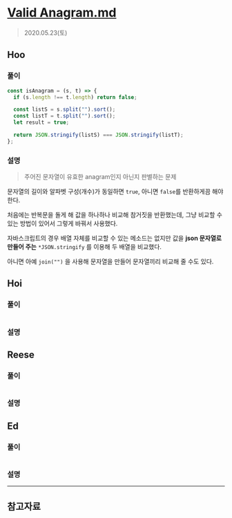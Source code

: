 # [Valid Anagram.md](https://leetcode.com/explore/interview/card/top-interview-questions-easy/127/strings/883/)

> 2020.05.23(토)

## Hoo

### 풀이

```js
const isAnagram = (s, t) => {
  if (s.length !== t.length) return false;

  const listS = s.split("").sort();
  const listT = t.split("").sort();
  let result = true;

  return JSON.stringify(listS) === JSON.stringify(listT);
};
```

### 설명

> 주어진 문자열이 유효한 anagram인지 아닌지 판별하는 문제

문자열의 길이와 알파벳 구성(개수)가 동일하면 `true`, 아니면 `false`를 반환하게끔 해야 한다.

처음에는 반복문을 돌게 해 값을 하나하나 비교해 참거짓을 반환했는데, 그냥 비교할 수 있는 방법이 있어서 그렇게 바꿔서 사용했다.

자바스크립트의 경우 배열 자체를 비교할 수 있는 메소드는 없지만 값을 **json 문자열로 만들어 주는** `*JSON.stringify` 를 이용해 두 배열을 비교했다.

아니면 아예 `join("")` 을 사용해 문자열을 만들어 문자열끼리 비교해 줄 수도 있다.

## Hoi

### 풀이

```js
```

### 설명

## Reese

### 풀이

```js
```

### 설명

## Ed

### 풀이

```js
```

### 설명

---

## 참고자료
